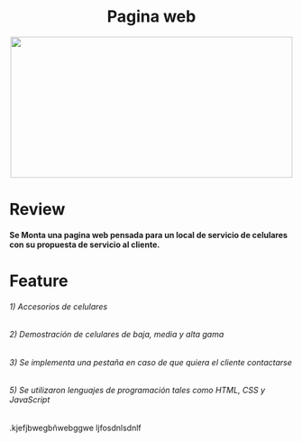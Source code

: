 <div id="hola" align="center">

# Pagina web
<img src="https://media.giphy.com/media/KcVY9sGDrXZnoZjEVb/giphy.gif" width="500" height="250">
</div>
<!DOCTYPE html>
<html lang="en">
<!DOCTYPE html>
<html lang="en">
<!DOCTYPE html>
<html lang="en">

<body>
<h1>Review</h1>    
<h4>
 Se Monta una pagina web pensada para un local de servicio de celulares con su propuesta de servicio al cliente.
 
</h4>
<h1>
    Feature  
</h1>
<h6>
    1) Accesorios de celulares     
</h6>
<h6>
    2) Demostración de celulares de baja, media y alta gama
</h6>
<h6>
    3) Se implementa una pestaña en caso de que quiera el cliente contactarse

</h6>
<h6>
    5) Se utilizaron lenguajes de programación tales como HTML, CSS y JavaScript

</h6>

</body>
</html>
.kjefjbwegbñwebggwe
ljfosdnlsdnlf
<s.dkvbsjdlbvsdlvldskvklsd
